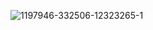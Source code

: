 ![1197946-332506-12323265-1](https://github.com/openmpy/java-basic/assets/150704638/ce8f6cff-22aa-4eeb-9d1a-bf1b441ebd7f)
